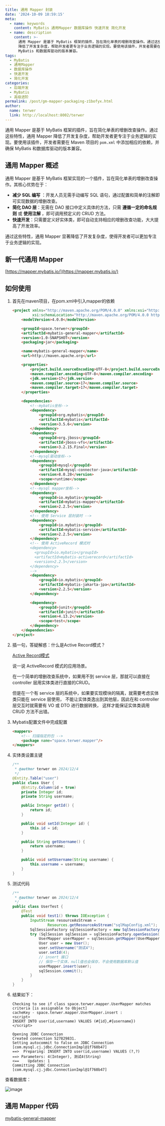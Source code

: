 ```yaml
---
title: 通用 Mapper 封装
date: '2024-10-09 18:59:15'
meta:
  - name: keywords
    content: MyBatis 通用Mapper 数据库操作 快速开发 简化开发
  - name: description
    content: >-
      通用 Mapper 是基于 MyBatis 框架的插件，旨在简化单表的增删改查操作。通过这些特性，通用 Mapper
      降低了开发复杂度，帮助开发者更专注于业务逻辑的实现。要使用该插件，开发者需要在 Maven 项目的 `pom.xml` 中添加相应的依赖，并确保
      MyBatis 和数据库驱动的版本兼容。
tags:
  - MyBatis
  - 通用Mapper
  - 数据库操作
  - 快速开发
  - 简化开发
categories:
  - 后端开发
  - MyBatis
  - 高级进阶
permalink: /post/gm-mapper-packaging-z1bofyx.html
author:
  name: terwer
  link: http://localhost:8002/terwer
---
```

通用 Mapper 是基于 MyBatis 框架的插件，旨在简化单表的增删改查操作。通过这些特性，通用 Mapper 降低了开发复杂度，帮助开发者更专注于业务逻辑的实现。要使用该插件，开发者需要在 Maven 项目的 `pom.xml` 中添加相应的依赖，并确保 MyBatis 和数据库驱动的版本兼容。

<!-- more -->




## 通用 Mapper 概述

通用 Mapper 是基于 MyBatis 框架实现的一个插件，旨在简化单表的增删改查操作。其核心优势在于：

* **减少 SQL 编写** ：开发人员无需手动编写 SQL 语句，通过配置和简单的注解即可实现数据的增删改查。
* **简化 DAO 层**：无需在 DAO 接口中定义具体的方法，只需 **遵循一定的命名规则** 或 **使用注解** ，即可调用预定义的 CRUD 方法。
* **快速开发**：只需要定义好实体类，即可自动支持相应的增删改查功能，大大提高了开发效率。

通过这些特性，通用 Mapper 显著降低了开发复杂度，使得开发者可以更加专注于业务逻辑的实现。

## 新一代通用 Mapper

[https://mapper.mybatis.io/](https://mapper.mybatis.io/)

## 如何使用

1. 首先在maven项目，在pom.xml中引入mapper的依赖

    ```html
    <project xmlns="http://maven.apache.org/POM/4.0.0" xmlns:xsi="http://www.w3.org/2001/XMLSchema-instance"
             xsi:schemaLocation="http://maven.apache.org/POM/4.0.0 http://maven.apache.org/xsd/maven-4.0.0.xsd">
        <modelVersion>4.0.0</modelVersion>

        <groupId>space.terwer</groupId>
        <artifactId>mybatis-general-mapper</artifactId>
        <version>1.0-SNAPSHOT</version>
        <packaging>jar</packaging>

        <name>mybatis-general-mapper</name>
        <url>http://maven.apache.org</url>

        <properties>
            <project.build.sourceEncoding>UTF-8</project.build.sourceEncoding>
            <maven.compiler.encoding>UTF-8</maven.compiler.encoding>
            <jdk.version>17</jdk.version>
            <maven.compiler.source>17</maven.compiler.source>
            <maven.compiler.target>17</maven.compiler.target>
        </properties>

        <dependencies>
            <!--mybatis坐标-->
            <dependency>
                <groupId>org.mybatis</groupId>
                <artifactId>mybatis</artifactId>
                <version>3.5.6</version>
            </dependency>
            <dependency>
                <groupId>org.jboss</groupId>
                <artifactId>jboss-vfs</artifactId>
                <version>3.2.15.Final</version>
            </dependency>
            <!--mysql驱动坐标-->
            <dependency>
                <groupId>mysql</groupId>
                <artifactId>mysql-connector-java</artifactId>
                <version>8.0.28</version>
                <scope>runtime</scope>
            </dependency>
            <!--mysql mapper坐标-->
            <dependency>
                <groupId>io.mybatis</groupId>
                <artifactId>mybatis-mapper</artifactId>
                <version>2.2.5</version>
            </dependency>
            <!-- 使用 Service 层封装时 -->
            <dependency>
                <groupId>io.mybatis</groupId>
                <artifactId>mybatis-service</artifactId>
                <version>2.2.5</version>
            </dependency>
            <!-- 使用 ActiveRecord 模式时 
            <dependency>
              <groupId>io.mybatis</groupId>
              <artifactId>mybatis-activerecord</artifactId>
              <version>2.2.5</version>
            </dependency>
            -->
            <dependency>
                <groupId>io.mybatis</groupId>
                <artifactId>mybatis-jakarta-jpa</artifactId>
                <version>2.2.5</version>
            </dependency>

            <dependency>
                <groupId>junit</groupId>
                <artifactId>junit</artifactId>
                <version>4.13.2</version>
                <scope>test</scope>
            </dependency>
        </dependencies>
    </project>
    ```

2. 插一句，答疑解惑：什么是Active Record模式？

    [Active Record模式](https://mapper.mybatis.io/docs/v2.x/6.activerecord.html)

    说一说 ActiveRecord 模式的应用场景。

    在一个简单的增删改查系统中，如果用不到 service 层，那就可以直接在 controller 层用实体类进行直接的CRUD。

    但是在一个有 service 层的系统中，如果要实现模块的隔离，就需要考虑实体类只能在 service 层使用， 不能让实体类逸出到其他层，因此在和 controller 层交互时就需要有 VO 或 DTO 进行数据转换， 这样才能保证实体类调用 CRUD 方法不出错。
3. Mybatis配置文件中完成配置

    ```html
    <mappers>
        <!-- 扫描指定的包 -->
        <package name="space.terwer.mapper"/>
    </mappers>
    ```

3. 实体类设置主键

    ```java
    /**
     * @author terwer on 2024/12/4
     */
    @Entity.Table("user")
    public class User {
        @Entity.Column(id = true)
        private Integer id;
        private String username;

        public Integer getId() {
            return id;
        }

        public void setId(Integer id) {
            this.id = id;
        }

        public String getUsername() {
            return username;
        }

        public void setUsername(String username) {
            this.username = username;
        }
    }
    ```
4. 测试代码

    ```java
    /**
     * @author terwer on 2024/12/4
     */
    public class UserTest {
        @Test
        public void test1() throws IOException {
            InputStream resourceAsStream =
                    Resources.getResourceAsStream("sqlMapConfig.xml");
            SqlSessionFactory sqlSessionFactory = new SqlSessionFactoryBuilder().build(resourceAsStream);
            try (SqlSession sqlSession = sqlSessionFactory.openSession()) {
                UserMapper userMapper = sqlSession.getMapper(UserMapper.class);
                User user = new User();
                user.setUsername("测试4");
                user.setId(4);
                // insert 接口
                // 保存一个实体，null值也会保存，不会使用数据库默认值
                userMapper.insert(user);
                sqlSession.commit();
            }
        }
    }
    ```

5. 结果如下：

    ```plaintext
    Checking to see if class space.terwer.mapper.UserMapper matches criteria [is assignable to Object]
    cacheKey - space.terwer.mapper.UserMapper.insert :
    <script>
    INSERT INTO user(id,username) VALUES (#{id},#{username})
    </script>

    Opening JDBC Connection
    Created connection 527829831.
    Setting autocommit to false on JDBC Connection [com.mysql.cj.jdbc.ConnectionImpl@1f760b47]
    ==>  Preparing: INSERT INTO user(id,username) VALUES (?,?)
    ==> Parameters: 4(Integer), 测试4(String)
    <==    Updates: 1
    Committing JDBC Connection [com.mysql.cj.jdbc.ConnectionImpl@1f760b47]
    ```

查看数据库：

​![image](https://s2.loli.net/2024/12/04/Es3iYlIufjhwM2o.png)​

## 通用 Mapper 代码

[mybatis-general-mapper](https://github.com/terwer/senior-java-engineer-road/tree/main/p7-skill/framework/mybatis/mybatis-general-mapper "mybatis-pager-demo")
